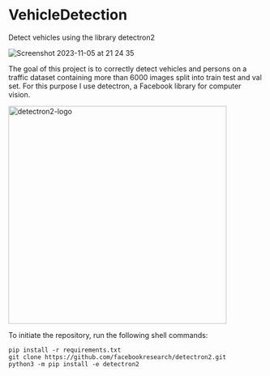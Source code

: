 # VehicleDetection

Detect vehicles using the library detectron2

![Screenshot 2023-11-05 at 21 24 35](https://github.com/pcfabre/VehicleDetection/assets/60671219/4848cd30-4c02-45fb-bea7-8f8e1d419509)

The goal of this project is to correctly detect vehicles and persons on a traffic dataset containing more than 6000 images split into train test and val set. For this purpose I use detectron, a Facebook library for computer vision.

<img width="430" alt="detectron2-logo" src="https://github.com/pcfabre/VehicleDetection/assets/60671219/19f9f40a-ad8d-4043-9d1b-cae24220f3e7">

To initiate the repository, run the following shell commands:

```
pip install -r requirements.txt
git clone https://github.com/facebookresearch/detectron2.git
python3 -m pip install -e detectron2
```
